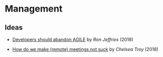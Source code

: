 # Management

## Ideas

* [Developers should abandon AGILE](https://ronjeffries.com/articles/018-01ff/abandon-1/) by _Ron Jeffries_ \(2018\)

* [How do we make (remote) meetings not suck](https://chelseatroy.com/2018/04/05/how-do-we-make-remote-meetings-not-suck/) by _Chelsea Troy_ \(2018\)
